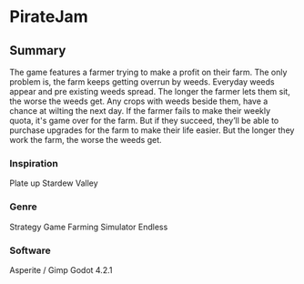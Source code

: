 # PirateJam

## Summary

The game features a farmer trying to make a profit on their farm. The only problem is, the farm keeps getting overrun by weeds. Everyday weeds appear and pre existing weeds spread. The longer the farmer lets them sit, the worse the weeds get.
Any crops with weeds beside them, have a chance at wilting the next day.
If the farmer fails to make their weekly quota, it's game over for the farm. But if they succeed, they’ll be able to purchase upgrades for the farm to make their life easier. But the longer they work the farm, the worse the weeds get.

### Inspiration

Plate up
Stardew Valley

### Genre

Strategy Game
Farming Simulator
Endless

### Software

Asperite / Gimp
Godot 4.2.1
